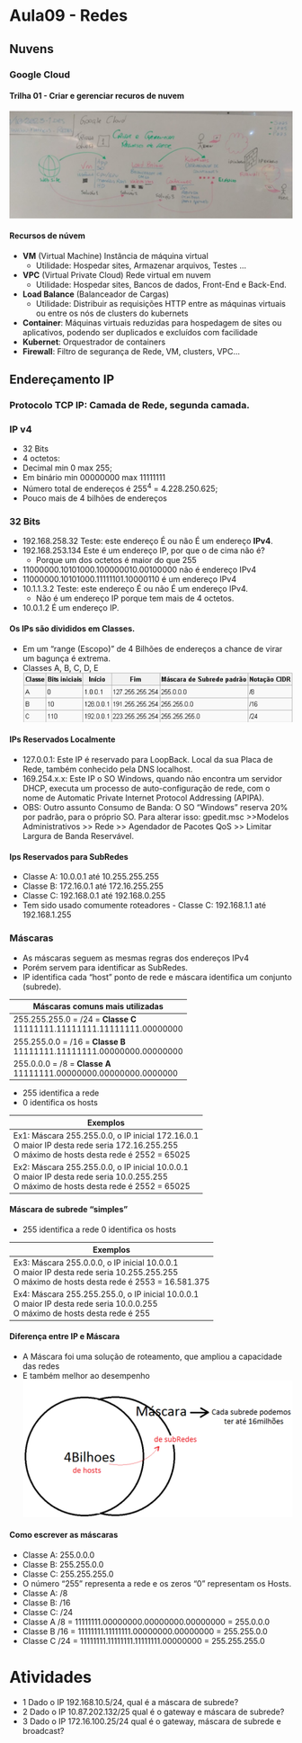 # Aula09 - Redes
## Nuvens
### Google Cloud
#### Trilha 01 - Criar e gerenciar recuros de nuvem
![lousa](./lousa.jpg)
#### Recursos de núvem
- **VM** (Virtual Machine) Instância de máquina virtual
  - Utilidade: Hospedar sites, Armazenar arquivos, Testes ...
- **VPC** (Virtual Private Cloud) Rede virtual em nuvem
  - Utilidade: Hospedar sites, Bancos de dados, Front-End e Back-End.
- **Load Balance** (Balanceador de Cargas)
  - Utilidade: Distribuir as requisições HTTP entre as máquinas virtuais ou entre os nós de clusters do kubernets
- **Container**: Máquinas virtuais reduzidas para hospedagem de sites ou aplicativos, podendo ser duplicados e excluídos com facilidade
- **Kubernet**: Orquestrador de containers
- **Firewall**: Filtro de segurança de Rede, VM, clusters, VPC...

## Endereçamento IP
### Protocolo TCP IP: Camada de Rede, segunda camada.
### IP v4
- 32 Bits
- 4 octetos:
- Decimal min 0 max 255;
- Em binário min 00000000 max 11111111
- Número total de endereços é $255^4$ = $4.228.250.625$;
- Pouco mais de 4 bilhões de endereços

### 32 Bits
- $192.168.258.32$ Teste: este endereço É ou não É um endereço **IPv4**.
- $192.168.253.134$ Este é um endereço IP, por que o de cima não é?
  - Porque um dos octetos é maior do que 255
- $11000000. 10101000. 100000010.00100000$ não é endereço IPv4
- $11000000. 10101000. 11111101. 10000110$ é um endereço IPv4
- $10.1.1.3.2$ Teste: este endereço É ou não É um endereço IPv4.
  - Não é um endereço IP porque tem mais de 4 octetos.
- $10.0.1.2$ É um endereço IP.

#### Os IPs são divididos em Classes.
- Em um “range (Escopo)” de 4 Bilhões de endereços a chance de virar um bagunça é extrema.
- Classes A, B, C, D, E
![Quadro1](./quadro1.png)

#### IPs Reservados Localmente
- 127.0.0.1: Este IP é reservado para LoopBack. Local da sua Placa de Rede, também conhecido pela DNS localhost.
- 169.254.x.x: Este IP o SO Windows, quando não encontra um servidor DHCP, executa um processo de auto-configuração de rede, com o nome de Automatic Private Internet Protocol Addressing (APIPA).
- OBS: Outro assunto Consumo de Banda: O SO “Windows” reserva 20% por padrão, para o próprio SO. Para alterar isso: gpedit.msc >>Modelos Administrativos >> Rede >> Agendador de Pacotes QoS >> Limitar Largura de Banda Reservável.

#### Ips Reservados para SubRedes
- Classe A: 10.0.0.1 até 10.255.255.255
- Classe B: 172.16.0.1 até 172.16.255.255
- Classe C: 192.168.0.1 até 192.168.0.255
- Tem sido usado comumente roteadores - Classe C: 192.168.1.1 até 192.168.1.255

### Máscaras
- As máscaras seguem as mesmas regras dos endereços IPv4
- Porém servem para identificar as SubRedes.
- IP identifica cada “host” ponto de rede e máscara identifica um conjunto (subrede).

|Máscaras comuns mais utilizadas|
|-|
|255.255.255.0 = /24 = **Classe C**<br>11111111.11111111.11111111.00000000|
|255.255.0.0 = /16 = **Classe B**<br>11111111.11111111.00000000.00000000|
|255.0.0.0 = /8 = **Classe A**<br>11111111.00000000.00000000.0000000|

- 255 identifica a rede
-  0 identifica os hosts

|Exemplos|
|-|
|Ex1: Máscara 255.255.0.0, o IP inicial 172.16.0.1<br>O maior IP desta rede seria 172.16.255.255<br>O máximo de hosts desta rede é 2552 = 65025|
|Ex2: Máscara 255.255.0.0, o IP inicial 10.0.0.1<br>O maior IP desta rede seria 10.0.255.255<br>O máximo de hosts desta rede é 2552 = 65025|

#### Máscara de subrede “simples”

- 255 identifica a rede 0 identifica os hosts

|Exemplos|
|-|
|Ex3: Máscara 255.0.0.0, o IP inicial 10.0.0.1<br>O maior IP desta rede seria 10.255.255.255<br>O máximo de hosts desta rede é 2553 = 16.581.375|
|Ex4: Máscara 255.255.255.0, o IP inicial 10.0.0.1<br>O maior IP desta rede seria 10.0.0.255<br>O máximo de hosts desta rede é 255<br>|

#### Diferença entre IP e Máscara
- A Máscara foi uma solução de roteamento, que ampliou a capacidade das redes
- E também melhor ao desempenho
![Quadro2](./quadro2.png)

#### Como escrever as máscaras
- Classe A: 255.0.0.0
- Classe B: 255.255.0.0
- Classe C: 255.255.255.0
- O número “255” representa a rede e os zeros “0” representam os Hosts.
- Classe A: /8
- Classe B: /16
- Classe C: /24
- Classe A /8 = 11111111.00000000.00000000.00000000 = 255.0.0.0
- Classe B /16 = 11111111.11111111.00000000.00000000 = 255.255.0.0
- Classe C /24 = 11111111.11111111.11111111.00000000 = 255.255.255.0

# Atividades

- 1 Dado o IP 192.168.10.5/24, qual é a máscara de subrede?
- 2 Dado o IP 10.87.202.132/25 qual é o gateway e máscara de subrede?
- 3 Dado o IP 172.16.100.25/24 qual é o gateway, máscara de subrede e broadcast?